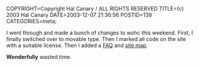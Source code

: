 COPYRIGHT=Copyright Hal Canary / ALL RIGHTS RESERVED
TITLE=(c) 2003 Hal Canary
DATE=2003-12-07 21:36:56
POSTID=139
CATEGORIES=meta;

I went through and made a bunch of changes to wohc this weekend. First, I finally switched over to movable type. Then I marked all code on the site with a suitable license. Then I added a [FAQ](/p/faq/) and [site map](/p/sitemap/).

**Wonderfully** wasted time.
